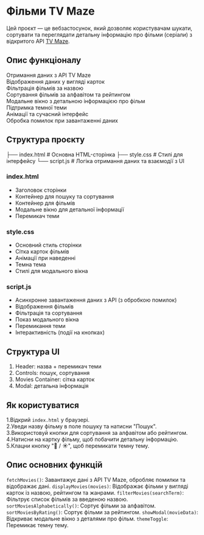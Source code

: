 # Фільми TV Maze

Цей проєкт — це вебзастосунок, який дозволяє користувачам шукати, сортувати та переглядати детальну інформацію про фільми (серіали) з відкритого API [TV Maze](https://www.tvmaze.com/api).


## Опис функціоналу

Отримання даних з API TV Maze  
Відображення даних у вигляді карток  
Фільтрація фільмів за назвою  
Сортування фільмів за алфавітом та рейтингом  
Модальне вікно з детальною інформацією про фільм  
Підтримка темної теми  
Анімації та сучасний інтерфейс  
Обробка помилок при завантаженні даних  


## Структура проєкту

├── index.html           # Основна HTML-сторінка
├── style.css            # Стилі для інтерфейсу
└── script.js            # Логіка отримання даних та взаємодії з UI

### index.html
- Заголовок сторінки
- Контейнер для пошуку та сортування
- Контейнер для фільмів
- Модальне вікно для детальної інформації
- Перемикач теми

### style.css
- Основний стиль сторінки
- Сітка карток фільмів
- Анімації при наведенні
- Темна тема
- Стилі для модального вікна

### script.js
- Асинхронне завантаження даних з API (з обробкою помилок)
- Відображення фільмів
- Фільтрація та сортування
- Показ модального вікна
- Перемикання теми
- Інтерактивність (події на кнопках)


## Структура UI

1. Header: назва + перемикач теми
2. Controls: пошук, сортування
3. Movies Container: сітка карток
4. Modal: детальна інформація


## Як користуватися

1️.Відкрий `index.html` у браузері.  
2️.Уведи назву фільму в поле пошуку та натисни "Пошук".  
3️.Використовуй кнопки для сортування за алфавітом або рейтингом.  
4️.Натисни на картку фільму, щоб побачити детальну інформацію.  
5️.Клацни кнопку "🌙 / ☀️", щоб перемикати темну тему.


## Опис основних функцій

`fetchMovies()`: Завантажує дані з API TV Maze, обробляє помилки та відображає дані.
`displayMovies(movies)`: Відображає фільми у вигляді карток із назвою, рейтингом та жанрами.
`filterMovies(searchTerm)`: Фільтрує список фільмів за введеною назвою.
`sortMoviesAlphabetically()`: Сортує фільми за алфавітом.
`sortMoviesByRating()`: Сортує фільми за рейтингом.
`showModal(movieData)`: Відкриває модальне вікно з деталями про фільм.
`themeToggle`: Перемикає темну тему.